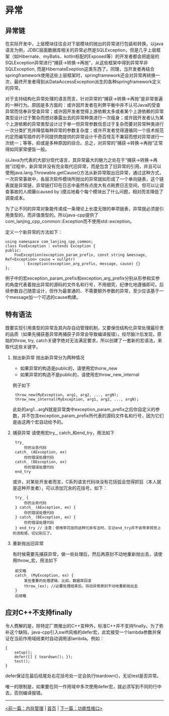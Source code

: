 # 异常 #

## 异常链 ##

在实际开发中，上层模块往往会对下层模块的抛出的异常进行包装和转换。以java语言为例，JDBC层面数据库相关的异常必然是SQLException，但是几乎上层框架（如Hibernate、myBatis、kotlin标配的Exposed等）的开发者都会把底层的SQLException异常进行“捕获->转换->再抛”，从这些框架中得到异常早非SQLException, 而是HibernateExeption这类东西了。同理，当开发者再结合springframework使用这些上层框架时，springframework还会对异常再转换一次，最终开发者得到从DataAccessException派生的各种springframework定义的异常。

对于支持结构化异常处理的语言而言，针对异常的“捕获->转换->再抛”是非常普遍的一种行为。原因是多方面的：或许因开发者在利弊平衡中并不认可Java的受查异常而信奉非受查异常；或许因开发者觉得上游依赖太多或者某个上游依赖的异常类型设计过于繁杂而想对暴露出去的异常种类进行一次瘦身；或许因开发者认为某个上游依赖的异常类型设计过于单一但异常参数信息过于复杂而要对异常种类进行一次分类扩充并降低每种异常的参数复杂度；或许开发者觉得遵循同一个技术规范约定而编写插件的不同提供商提供的异常设计千奇百怪互不兼容而想对异常进行一次统一；等等，抑或是多种原因的综合。总之，对异常的“捕获->转换->再抛”正常得如同家常便饭一般。

以Java为代表的大部分现代语言，其异常最大的魅力之处在于“捕获->转换->再抛”过程中，新异常并没有完全取代旧异常，而是包含了旧异常的引用，并且可以使用java.lang.Throwable.getCause()方法从新异常取出旧异常，通过这种方式，一次异常事故中，各层次软件模块所抛出的异常就如形成了一个单向链表，这个链表就是异常链，异常链打印在日志中虽然有点庞大有点耗费日志空间，但可以让调查事故的人顺藤(caused by )摸瓜地看个每个模块出了什么问题，相对而言降低了调查成本。

为了让不同的异常对象能传递成一条理论上长度无限的单项链表，异常就必须是引用类型的，而非值类型的。所以java-cpp提供了com_lanjing_cpp_common::Exception而不使用std::exception。

定义一个新异常的方法如下：

    using namespace com_lanjing_cpp_common;
    class FooException : extends Exception {
    public:
        FooException(exception_param_prefix, const string &message, Ref<Exception> cause = nullptr)
            : Exception(exception_arg_prefix, message, cause) {}
    };
    
例子中的宏exception_param_prefix和exception_arg_prefix分别从形参和实参的角度代表着抛出异常的源码的文件名和行号，不用细究，纪律化地遵循即可。后续参数自己随意设计，但作为最普通的、不需要额外参数的异常，至少应该基于一个message加一个可选的cause构建。

## 特有语法 ##

既要实现引用类型的异常及其内存自动管理机制，又要保住结构化异常处理最珍贵的品质（如果先捕获基异常再捕获子异常会导致编译报错）。绞尽脑汁后发现，原始的throw, try, catch关键字绝对无法满足要求，所以创建了一套新的宏语法，来取代这些关键字。

1. 抛出新异常
   抛出新异常分为两种情况
   - 如果异常的构造是public的，请使用宏thorw_new
   - 如果异常的构造不是public的，请使用宏throw_new_internal
   
   例子如下

        throw_new(MyException, arg1, arg2, ..., argN);
        throw_new_internal(MyException, arg1, arg2, ..., argN);
        
    此处的arg1...argN就是异常类中exception_param_prefix之后你自定义的参数，并不包含exception_param_prefix所代表的源码文件名和行号，因为它们是由这两个宏自动给予的。
   
2. 捕获异常
    请使用宏try_, catch_和end_try，用法如下

        try_
            你的业务代码
        catch_ (AException, ex)
            你的错误处理代码
        catch_ (BException, ex)
            你的错误处理代码
        end_try
        
    或许，对某些开发者而言，C系列语言代码块没有花括弧会觉得抓狂（本人就是这种开发者），可以添加冗余的花括号，如下：
    
        try_ {
            你的业务代码
        } catch_ (AException, ex) {
            你的错误处理代码
        } catch_ (BException, ex) {
            你的错误处理代码
        } end_try // 注意：使用带花括符这种冗余写法时，忘记end_try并不会带来视觉上的违和感，切记别忘了。
        
3. 重新抛出旧异常

    有时候需要先捕获异常，做一些处理后，然后再原封不动地重新抛出去，请使用throw_宏，用法如下
    
        前文略
        catch_ (MyException, ex) {
            某些重要的处理逻辑，比如，数据库回滚
            throw_(ex); //必要处理结束后，将旧异常原封不动地重新抛出去
        }
        后续略

## 应对C++不支持finally ##

令人费解的是，除特定厂商推出的C++变种外，标准C++并不支持finally。为了弥补这个缺陷，java-cpp引入swift风格的defer宏，此宏接受一个lambda参数并保证在当前作用域结束时自动调用该lambda。例如：

    {
        setup();
        defer([] { teardown(); });
        test();
    }
    
defer保证在最后结尾处右花括号处一定会执行teardown()，无论test是否异常。

唯一的限制是，如果要在同一作用域中多次使用defer宏，就必须写到不同的行中去，否则编译报错。


----------

[<前一篇：内存管理](./memory.md) | [首页](..) | [下一篇：功能性接口>](./functional.md)

